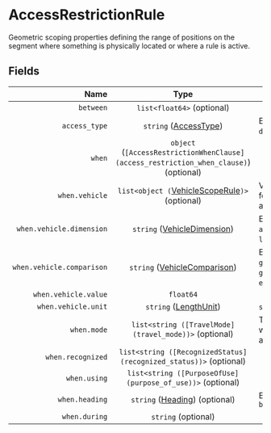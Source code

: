 # AccessRestrictionRule

Geometric scoping properties defining the range of positions on the segment where
something is physically located or where a rule is active.

## Fields

| Name | Type | Description |
|-----:|:----:|-------------|
| `between` | `list<float64>` (optional) |  |
| `access_type` | `string` ([AccessType](/schema/codegen/transportation/access_restriction_rule/access_type/)) | Examples: `allowed`, `denied`, `designated` |
| `when` | `object` (`[AccessRestrictionWhenClause](access_restriction_when_clause)`) (optional) |  |
| `when.vehicle` | `list<object (`[VehicleScopeRule](vehicle_scope_rule)`)>` (optional) | Vehicle attributes for which the rule applies |
| `when.vehicle.dimension` | `string` ([VehicleDimension](vehicle_dimension)) | Examples: `axle_count`, `height`, `length`, ... |
| `when.vehicle.comparison` | `string` ([VehicleComparison](vehicle_comparison)) | Examples: `greater_than`, `greater_than_equal`, `equal`, ... |
| `when.vehicle.value` | `float64` |  |
| `when.vehicle.unit` | `string` ([LengthUnit](length_unit)) | `string` ([WeightUnit](weight_unit)) |  |
| `when.mode` | `list<string ([TravelMode](travel_mode))>` (optional) | Travel mode(s) to which the rule applies |
| `when.recognized` | `list<string ([RecognizedStatus](recognized_status))>` (optional) |  |
| `when.using` | `list<string ([PurposeOfUse](purpose_of_use))>` (optional) |  |
| `when.heading` | `string` ([Heading](heading)) (optional) | Examples: `forward`, `backward` |
| `when.during` | `string` (optional) |  |

